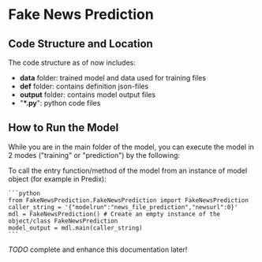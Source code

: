# Fake News Prediction

## Code Structure and Location

The code structure as of now includes:
- **data** folder: trained model and data used for training files
- **def** folder: contains definition json-files
- **output** folder: contains model output files
- "**\*.py**": python code files

## How to Run the Model

While you are in the main folder of the model, you can execute the model in 2 modes ("training" or "prediction") by the following:

To call the entry function/method of the model from an instance of model object (for example in Predix):

    ```python
    from FakeNewsPrediction.FakeNewsPrediction import FakeNewsPrediction
    caller_string = '{"modelrun":"news_file_prediction","newsurl":0}'
    mdl = FakeNewsPrediction() # Create an empty instance of the object/class FakeNewsPrediction
    model_output = mdl.main(caller_string)
	```

*TODO* complete and enhance this documentation later!